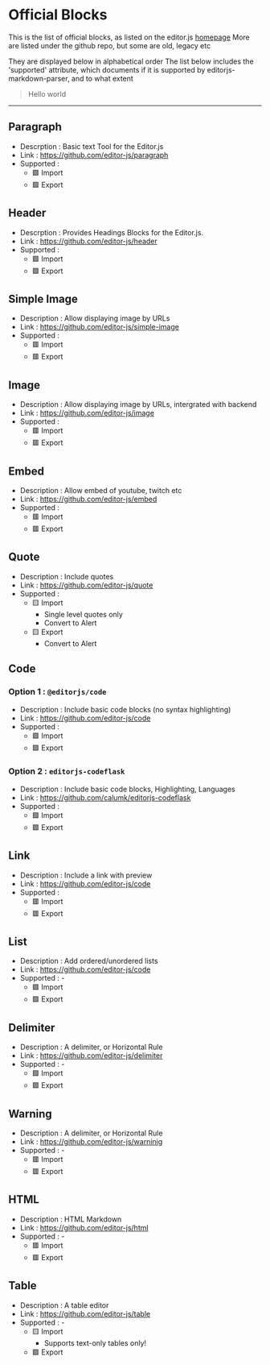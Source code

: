 # Official Blocks

This is the list of official blocks, as listed on the editor.js [homepage](https://editorjs.io/) 
More are listed under the github repo, but some are old, legacy etc

They are displayed below in alphabetical order
The list below includes the 'supported' attribute, which documents if it is supported by editorjs-markdown-parser, and to what extent

> Hello world


---

## Paragraph
* Descrption : Basic text Tool for the Editor.js
* Link :  https://github.com/editor-js/paragraph
* Supported : 
    * :green_square: Import 
    * :green_square: Export 

## Header
* Descrption : Provides Headings Blocks for the Editor.js.
* Link :  https://github.com/editor-js/header
* Supported : 
    * :green_square: Import 
    * :green_square: Export 

## Simple Image
* Description : Allow displaying image by URLs
* Link : https://github.com/editor-js/simple-image
* Supported : 
    * :red_square: Import 
    * :red_square: Export 

## Image
* Description : Allow displaying image by URLs, intergrated with backend
* Link : https://github.com/editor-js/image
* Supported : 
    * :red_square: Import 
    * :red_square: Export 

## Embed
* Description : Allow embed of youtube, twitch etc
* Link : https://github.com/editor-js/embed
* Supported :
    * :red_square: Import 
    * :red_square: Export 

## Quote
* Description : Include quotes
* Link : https://github.com/editor-js/quote
* Supported : 
    * :yellow_square: Import 
        * Single level quotes only
        * Convert to Alert
    * :yellow_square: Export 
        * Convert to Alert

## Code
### Option 1 : ``` @editorjs/code  ```
* Description : Include basic code blocks (no syntax highlighting)
* Link : https://github.com/editor-js/code
* Supported : 
    * :green_square: Import 
    * :green_square: Export 

### Option 2 : ``` editorjs-codeflask ```
* Description : Include basic code blocks, Highlighting, Languages
* Link : https://github.com/calumk/editorjs-codeflask
* Supported : 
    * :green_square: Import 
    * :green_square: Export 


## Link
* Description : Include a link with preview
* Link : https://github.com/editor-js/code
* Supported : 
    * :red_square: Import 
    * :red_square: Export 

## List
* Description : Add ordered/unordered lists
* Link : https://github.com/editor-js/code
* Supported : -
    * :green_square: Import 
    * :green_square: Export 

## Delimiter
* Description : A delimiter, or Horizontal Rule
* Link : https://github.com/editor-js/delimiter
* Supported : -
    * :green_square: Import 
    * :green_square: Export 

## Warning
* Description : A delimiter, or Horizontal Rule
* Link : https://github.com/editor-js/warninig
* Supported : -
    * :red_square: Import 
    * :red_square: Export 

## HTML
* Description : HTML Markdown
* Link : https://github.com/editor-js/html
* Supported : -
    * :red_square: Import 
    * :red_square: Export 

## Table
* Description : A table editor
* Link : https://github.com/editor-js/table
* Supported : -
    * :yellow_square: Import 
        * Supports text-only tables only!
    * :green_square: Export 
